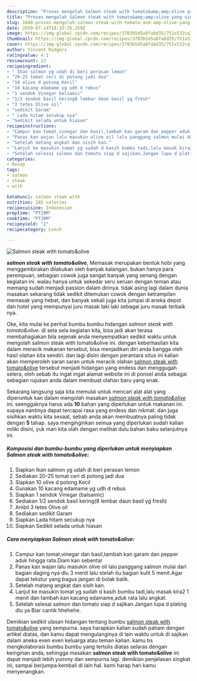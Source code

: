 ```yaml
---
description: "Proses mengolah Salmon steak with tomato&amp;amp;olive yang simpel"
title: "Proses mengolah Salmon steak with tomato&amp;amp;olive yang simpel"
slug: 1040-proses-mengolah-salmon-steak-with-tomato-and-amp-olive-yang-simpel
date: 2020-07-14T18:33:35.259Z
image: https://img-global.cpcdn.com/recipes/3703b5d5a8fabd35/751x532cq70/salmon-steak-with-tomatoolive-foto-resep-utama.jpg
thumbnail: https://img-global.cpcdn.com/recipes/3703b5d5a8fabd35/751x532cq70/salmon-steak-with-tomatoolive-foto-resep-utama.jpg
cover: https://img-global.cpcdn.com/recipes/3703b5d5a8fabd35/751x532cq70/salmon-steak-with-tomatoolive-foto-resep-utama.jpg
author: Vincent Rodgers
ratingvalue: 4.1
reviewcount: 13
recipeingredient:
- " Ikan salmon yg udah di beri perasan lemon"
- "20-25 tomat ceri di potong jadi dua"
- "10 olive d potong Kecil"
- "10 kacang edamame yg udh d rebus"
- "1 sendok Vinegar balsamic"
- "1/2 sendok basil kering8 lembar daun basil yg fresh"
- "3 tetes Olive oil"
- "sedikit Garam"
- " Lada hitam secukup nya"
- "Sedikit selada untuk hiasan"
recipeinstructions:
- "Campur kan tomat,vinegar dan basil,tambah kan garam dan pepper aduk hingga rata.Diam kan sebentar"
- "Panas kan wajan lalu masukin olive oil lalu panggang salmon mulai dari bagian daging nya dlu 3 menit lalu stelah itu bagian kulit 5 menit.Agar dapat tekstur yang bagus jangan di bolak balik."
- "Setelah matang angkat dan sisih kan."
- "Lanjut ke masukin tomat yg sudah d kasih bumbu tadi,lalu masak kira2 1 menit dan tambah kan kacang edamame,aduk rata lalu angkat."
- "Setelah selesai salmon dan tomato siap d sajikan.Jangan lupa d plating dlu ya Biar cantik hhehehe."
categories:
- Resep
tags:
- salmon
- steak
- with

katakunci: salmon steak with 
nutrition: 265 calories
recipecuisine: Indonesian
preptime: "PT29M"
cooktime: "PT30M"
recipeyield: "2"
recipecategory: Lunch

---
```



![Salmon steak with tomato&amp;olive](https://img-global.cpcdn.com/recipes/3703b5d5a8fabd35/751x532cq70/salmon-steak-with-tomatoolive-foto-resep-utama.jpg)

<b><i>salmon steak with tomato&amp;olive</i></b>, Memasak merupakan bentuk hobi yang menggembirakan dilakukan oleh banyak kalangan. bukan hanya para perempuan, sebagian cowok juga sangat banyak yang senang dengan kegiatan ini. walau hanya untuk sekedar seru seruan dengan teman atau memang sudah menjadi passion dalam dirinya. tidak asing lagi dalam dunia masakan sekarang tidak sedikit ditemukan cowok dengan ketrampilan memasak yang hebat, dan banyak sekali juga kita jumpai di aneka depot dan hotel yang mempunyai juru masak laki laki sebagai juru masak terbaik nya.

Oke, kita mulai ke perihal bumbu bumbu hidangan <i>salmon steak with tomato&amp;olive</i>. di sela sela kegiatan kita, bisa jadi akan terasa membahagiakan bila sejenak anda menyempatkan sedikit waktu untuk mengolah salmon steak with tomato&amp;olive ini. dengan keberhasilan kita dalam meracik makanan tersebut, bisa menjadikan diri anda bangga oleh hasil olahan kita sendiri. dan lagi disini dengan perantara situs ini kalian akan memperoleh saran saran untuk meracik olahan <u>salmon steak with tomato&amp;olive</u> tersebut menjadi hidangan yang endess dan menggugah selera, oleh sebab itu ingat ingat alamat website ini di ponsel anda sebagai sebagian rujukan anda dalam membuat olahan baru yang enak.




Sekarang langsung saja kita memulai untuk mencari alat alat yang diperuntuk kan dalam mengolah masakan <u><i>salmon steak with tomato&amp;olive</i></u> ini. seenggaknya harus ada <b>10</b> bahan yang diperlukan untuk makanan ini. supaya nantinya dapat tercapai rasa yang endess dan nikmat. dan juga sisihkan waktu kita sesaat, sebab anda akan membuatnya paling tidak dengan <b>5</b> tahap. saya menginginkan semua yang diperlukan sudah kalian miliki disini, yuk mari kita olah dengan melihat dulu bahan baku selanjutnya ini.

<!--inarticleads1-->

##### Komposisi dan bumbu-bumbu yang diperlukan untuk menyiapkan Salmon steak with tomato&amp;olive:

1. Siapkan  Ikan salmon yg udah di beri perasan lemon
1. Sediakan 20-25 tomat ceri di potong jadi dua
1. Siapkan 10 olive d potong Kecil
1. Gunakan 10 kacang edamame yg udh d rebus
1. Siapkan 1 sendok Vinegar (balsamic)
1. Sediakan 1/2 sendok basil kering(8 lembar daun basil yg fresh)
1. Ambil 3 tetes Olive oil
1. Sediakan sedikit Garam
1. Siapkan  Lada hitam secukup nya
1. Siapkan Sedikit selada untuk hiasan




<!--inarticleads2-->

##### Cara menyiapkan Salmon steak with tomato&amp;olive:

1. Campur kan tomat,vinegar dan basil,tambah kan garam dan pepper aduk hingga rata.Diam kan sebentar
1. Panas kan wajan lalu masukin olive oil lalu panggang salmon mulai dari bagian daging nya dlu 3 menit lalu stelah itu bagian kulit 5 menit.Agar dapat tekstur yang bagus jangan di bolak balik.
1. Setelah matang angkat dan sisih kan.
1. Lanjut ke masukin tomat yg sudah d kasih bumbu tadi,lalu masak kira2 1 menit dan tambah kan kacang edamame,aduk rata lalu angkat.
1. Setelah selesai salmon dan tomato siap d sajikan.Jangan lupa d plating dlu ya Biar cantik hhehehe.




Demikian sedikit ulasan hidangan tentang bumbu <u>salmon steak with tomato&amp;olive</u> yang sempurna. saya harapkan kalian sudah paham dengan artikel diatas, dan kamu dapat mengulanginya di lain waktu untuk di sajikan dalam aneka even even keluarga atau teman kalian. kamu bs mengkolaborasi bumbu bumbu yang tertulis diatas selaras dengan keinginan anda, sehingga masakan <b>salmon steak with tomato&amp;olive</b> ini dapat menjadi lebih yummy dan sempurna lagi. demikian penjelasan singkat ini, sampai berjumpa kembali di lain hal. kami harap hari kamu menyenangkan.
